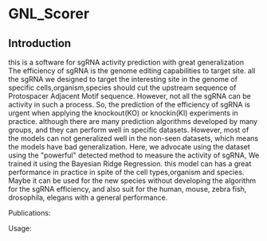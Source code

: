 # GNL_Scorer
Introduction
-----------------
this is a software for sgRNA activity prediction with great generalization  
The efficiency of sgRNA is the genome editing capabilities to target site. all the sgRNA we designed to target the interesting site in the genome of specific cells,organism,species should cut the upstream sequence of Protospacer Adjacent Motif sequence. However, not all the sgRNA can be activity in such a process. So, the prediction of the efficiency of sgRNA is urgent when applying the knockout(KO) or knockin(KI) experiments in practice. although there are many prediction algorithms developed by many groups, and they can perform well in specific datasets. However, most of the models can not generalized well in the non-seen datasets, which means the models have bad generalization. Here, we advocate using the dataset using the "powerful" detected method to measure the activity of sgRNA, We trained it using the Bayesian Ridge Regression. this model can has a great performance in practice in spite of the cell types,organism and species. Maybe it can be used for the new species without developing the algorithm for the sgRNA efficiency, and also suit for the human, mouse, zebra fish, drosophila, elegans with a general performance.   


Publications:




Usage:

